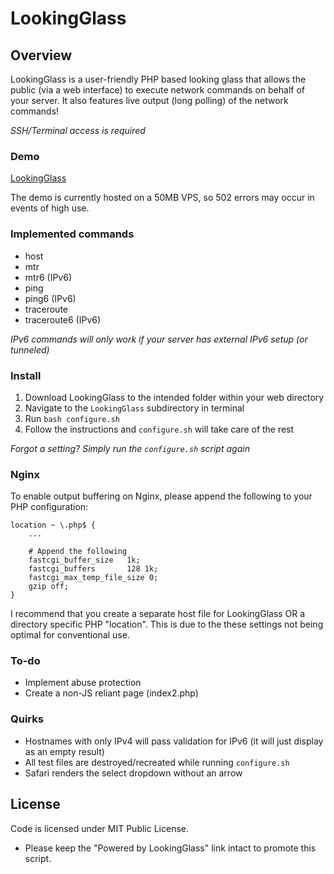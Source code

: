 # LookingGlass

## Overview

LookingGlass is a user-friendly PHP based looking glass that allows the public (via a web interface) to execute network 
commands on behalf of your server. It also features live output (long polling) of the network commands!

_SSH/Terminal access is required_

### Demo

[LookingGlass](http://lg.iamtelephone.com)

The demo is currently hosted on a 50MB VPS, so 502 errors may occur in events of high use.

### Implemented commands

* host
* mtr
* mtr6 (IPv6)
* ping
* ping6 (IPv6)
* traceroute
* traceroute6 (IPv6)

_IPv6 commands will only work if your server has external IPv6 setup (or tunneled)_

### Install

1. Download LookingGlass to the intended folder within your web directory
2. Navigate to the `LookingGlass` subdirectory in terminal
3. Run `bash configure.sh`
4. Follow the instructions and `configure.sh` will take care of the rest

_Forgot a setting? Simply run the `configure.sh` script again_

### Nginx

To enable output buffering on Nginx, please append the following to your PHP configuration:

```nginx
location ~ \.php$ {
    ...

    # Append the following
    fastcgi_buffer_size   1k;
    fastcgi_buffers       128 1k;
    fastcgi_max_temp_file_size 0;
    gzip off;
}
```

I recommend that you create a separate host file for LookingGlass OR a directory specific PHP "location". This is due 
to the these settings not being optimal for conventional use.

### To-do

* Implement abuse protection
* Create a non-JS reliant page (index2.php)

### Quirks

* Hostnames with only IPv4 will pass validation for IPv6 (it will just display as an empty result)
* All test files are destroyed/recreated while running `configure.sh`
* Safari renders the select dropdown without an arrow

## License

Code is licensed under MIT Public License.

* Please keep the "Powered by LookingGlass" link intact to promote this script.